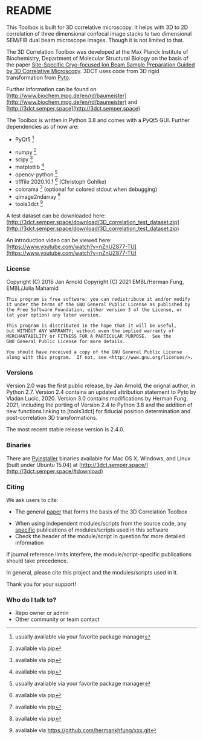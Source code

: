 # README #

This Toolbox is built for 3D correlative microscopy. It helps with 3D to 2D correlation of three dimensional confocal image stacks to two dimensional SEM/FIB dual beam microscope images. Though it is not limited to that.

The 3D Correlation Toolbox was developed at the Max Planck Institute of Biochemistry, Department of Molecular Structural Biology on the basis of the paper [Site-Specific Cryo-focused Ion Beam Sample Preparation Guided by 3D Correlative Microscopy](http://dx.doi.org/10.1016/j.bpj.2015.10.053). 3DCT uses code from 3D rigid transformation from [Pyto](https://github.com/vladanl/Pyto.git).

Further information can be found on [http://www.biochem.mpg.de/en/rd/baumeister](http://www.biochem.mpg.de/en/rd/baumeister) and [http://3dct.semper.space](http://3dct.semper.space)

The Toolbox is written in Python 3.8 and comes with a PyQt5 GUI. Further dependencies as of now are:

* PyQt5 [^1]
+ numpy [^2]
+ scipy [^2]
+ matplotlib [^2]
+ opencv-python [^1]
+ tifffile 2020.10.1 [^2]  (Christoph Gohlke)
+ colorama [^2]  (optional for colored stdout when debugging)
+ qimage2ndarray [^2]
+ tools3dct [^3]

[^1]: usually available via your favorite package manager
[^2]: available via pip
[^3]: available via https://github.com/hermankhfung/xxx.git

A test dataset can be downloaded here: [http://3dct.semper.space/download/3D_correlation_test_dataset.zip](http://3dct.semper.space/download/3D_correlation_test_dataset.zip)

An introduction video can be viewed here: [https://www.youtube.com/watch?v=nZnUZ877-TU](https://www.youtube.com/watch?v=nZnUZ877-TU)

### License ###

Copyright (C) 2016  Jan Arnold
Copyright (C) 2021  EMBL/Herman Fung, EMBL/Julia Mahamid

	This program is free software: you can redistribute it and/or modify
	it under the terms of the GNU General Public License as published by
	the Free Software Foundation, either version 3 of the License, or
	(at your option) any later version.

	This program is distributed in the hope that it will be useful,
	but WITHOUT ANY WARRANTY; without even the implied warranty of
	MERCHANTABILITY or FITNESS FOR A PARTICULAR PURPOSE.  See the
	GNU General Public License for more details.

	You should have received a copy of the GNU General Public License
	along with this program.  If not, see <http://www.gnu.org/licenses/>.

### Versions ###

Version 2.0 was the first public release, by Jan Arnold, the orignal author, in Python 2.7.
Version 2.4 contains an updated attribution statement to Pyto by Vladan Lucic, 2020.
Version 3.0 contains modifications by Herman Fung, 2021, including the porting of Version 2.4 to Python 3.8 and the addition of new functions linking to [tools3dct] for fiducial position determination and post-correlation 3D transformations.

The most recent stable release version is 2.4.0.

### Binaries ###

There are [Pyinstaller](http://www.pyinstaller.org) binaries available for Mac OS X, Windows, and Linux (built under Ubuntu 15.04) at [http://3dct.semper.space/](http://3dct.semper.space/#download)

### Citing ###

We ask users to cite:

* The general [paper](http://dx.doi.org/10.1016/j.bpj.2015.10.053) that forms the basis of the 3D Correlation Toolbox
+ When using independent modules/scripts from the source code, any [specific](http://3dct.semper.space/documentation.html#citable) publications of modules/scripts used in this software
+ Check the header of the module/script in question for more detailed information

If journal reference limits interfere, the module/script-specific publications should take precedence.

In general, please cite this project and the modules/scripts used in it.

Thank you for your support!

### Who do I talk to? ###

* Repo owner or admin
* Other community or team contact
